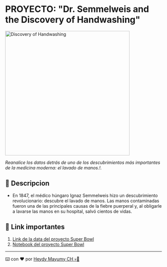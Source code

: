 # PROYECTO: "Dr. Semmelweis and the Discovery of Handwashing"

<img src="https://miro.medium.com/max/572/1*JLrhw-qyBNDKk41kCVa_vw.jpeg" alt="Discovery of Handwashing" width="400">

_Reanalice los datos detrás de uno de los descubrimientos más importantes de la medicina moderna: el lavado de manos.!‎._

## 🔎 Descripcion 

- En 1847, el médico húngaro Ignaz Semmelweis hizo un descubrimiento revolucionario: descubre el lavado de manos. Las manos contaminadas fueron una de las principales causas de la fiebre puerperal y, al obligarle a lavarse las manos en su hospital, salvó cientos de vidas.‎

## 🔗 Link importantes 
1. [Link de la data del proyecto Super Bowl](https://github.com/MayumyCH/dc_project_analyzing_discovery_of_handwashing_with_python/tree/main/datasets)
2. [Notebook del proyecto Super Bowl](https://github.com/MayumyCH/dc_project_analyzing_discovery_of_handwashing_with_python/blob/main/notebook.ipynb)

---
⌨️ con ❤️ por [Heydy Mayumy CH 💀🤖](https://github.com/MayumyCH)
